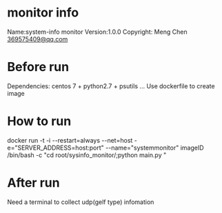 # monitor info
Name:system-info monitor
Version:1.0.0
Copyright: Meng Chen 369575409@qq.com

# Before run 
Dependencies: centos 7 + python2.7 + psutils ...
Use dockerfile to create image

# How to run
docker run -t -i  --restart=always --net=host -e="SERVER_ADDRESS=host:port" --name="systemmonitor" imageID /bin/bash -c "cd root/sysinfo_monitor/;python main.py "

# After run
Need a terminal to collect udp(gelf type) infomation
